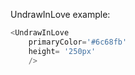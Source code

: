 UndrawInLove example:
```js 
<UndrawInLove
    primaryColor='#6c68fb'
    height= '250px'
    />
```